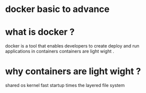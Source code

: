 # docker basic to advance

# what is docker ?
docker is a tool that enables developers to create deploy and run applications in containers
containers are light wight .

# why containers are light wight ?
shared os kernel 
fast startup times 
the layered file system

